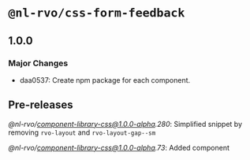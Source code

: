 # `@nl-rvo/css-form-feedback`

## 1.0.0

### Major Changes

- daa0537: Create npm package for each component.

## Pre-releases

_@nl-rvo/component-library-css@1.0.0-alpha.280_:
Simplified snippet by removing `rvo-layout` and `rvo-layout-gap--sm`

_@nl-rvo/component-library-css@1.0.0-alpha.73_:
Added component

